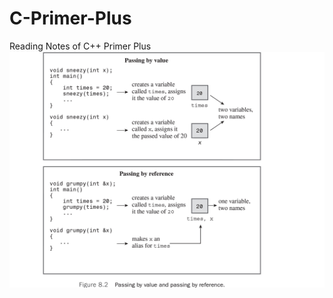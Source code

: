 # C-Primer-Plus
Reading Notes of C++ Primer Plus
![image](https://github.com/workspedia/C-Primer-Plus/blob/master/Passing%20by%20value%20and%20passing%20by%20reference.jpg)
